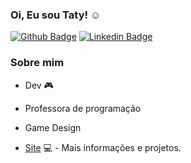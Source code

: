 ### Oi, Eu sou Taty! :relaxed:

[![Github Badge](https://img.shields.io/badge/-Github-000?style=flat-square&logo=Github&logoColor=white&link=https://github.com/tatycalixto)](https://github.com/tatycalixto)
[![Linkedin Badge](https://img.shields.io/badge/-LinkedIn-blue?style=flat-square&logo=Linkedin&logoColor=white&link=https://www.linkedin.com/in/tatycalixto/)](https://www.linkedin.com/in/tatycalixto/)

### Sobre mim
- Dev :video_game:
- Professora de programação 
- Game Design 

- [Site](http://tatyanecalixto.com.br/) 💻 - Mais informações e projetos.
